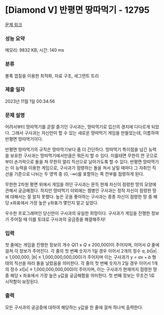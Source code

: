 # [Diamond V] 반평면 땅따먹기 - 12795 

[문제 링크](https://www.acmicpc.net/problem/12795) 

### 성능 요약

메모리: 9832 KB, 시간: 140 ms

### 분류

볼록 껍질을 이용한 최적화, 자료 구조, 세그먼트 트리

### 제출 일자

2023년 11월 1일 00:34:56

### 문제 설명

<p>어려서부터 땅따먹기를 곧잘 즐기던 구사과는, 땅따먹기로 입신의 경지에 다다르게 되었다. 그래서 구사과는 자신만이 할 수 있는 새로운 땅따먹기 게임을 만들었는데, 이름하여 반평면 땅따먹기이다.</p>

<p>반평면 땅따먹기의 규칙은 땅따먹기보다 좀 더 간단하다. 땅따먹기 특이점을 넘긴 능력을 보유한 구사과는 땅따먹기에서만큼은 뭐든지 할 수 있다. 이를테면 무한히 먼 곳으로부터 손가락으로 돌을 쳐 무한히 멀리 직선으로 날아가도록 할 수 있다. 반평면 땅따먹기는 이 능력을 이용한 게임으로, 구사과가 점령하는 돌을 쳐서 날릴 때마다 그 자취인 직선을 기준으로 나뉘는 두 영역 중 (0, -∞)를 포함하는 쪽 전부를 점령하게 된다.</p>

<p>무한한 2차원 평면 위에서 게임을 하던 구사과는 문득 현재 자신이 점령한 땅의 모양에 관해서 궁금해졌다. 하지만 땅따먹기 이외에는 젬병인 구사과는 정작 자신이 점령한 땅에 대해서는 잘 알지 못했다. 높은 곳을 좋아하는 구사과는 종종 자신이 점령한 땅 중 해당 x좌표에서 가장 높은 y좌표가 몇인지 알고 싶었다.</p>

<p>우수한 프로그래머인 당신만이 구사과의 유일한 희망이다. 구사과가 게임을 진행한 정보가 주어질 때 이를 토대로 구사과의 궁금증을 해결해주자!</p>

### 입력 

 <p>첫 줄에는 게임을 진행한 정보의 개수 <em>Q</em>(1 ≤ <em>Q</em> ≤ 200,000)이 주어지며, 이어서 <em>Q</em> 줄에 걸쳐 각 정보가 주어진다. 각 줄의 첫 번째 숫자가 1일 경우 이어서 2개의 정수 <em>a</em>, <em>b</em>(|<em>a</em>| ≤ 1,000,000, |<em>b</em>| ≤ 1,000,000,000,000)가 주어지며 이는 구사과가 y = <em>a</em>x + <em>b</em> 형태의 직선을 따라 돌을 날렸음을 의미한다. 각 줄의 첫 번째 숫자가 2일 경우 이어서 1개의 정수 <em>x</em>(|<em>x</em>| ≤ 1,000,000,000,000)이 주어지며, 이는 구사과가 현재까지 점령한 땅 중 해당 x 좌표에서 가장 높은 y값을 궁금해함을 의미한다. 첫 번째 정보는 무조건 1로 시작함이 보장된다.</p>

### 출력 

 <p>모든 구사과의 궁금증에 대하여 해당하는 y값을 한 줄에 걸쳐 하나씩 출력한다.</p>

